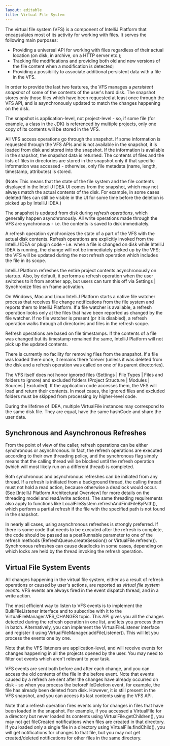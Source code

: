 ```yaml
---
layout: editable
title: Virtual File System
---
```



The virtual file system (VFS) is a component of IntelliJ Platform that encapsulates most of its activity for working with files. It serves the following main purposes:

*  Providing a universal API for working with files regardless of their actual location (on disk, in archive, on a HTTP server etc.);
*  Tracking file modifications and providing both old and new versions of the file content when a modification is detected;
*  Providing a possibility to associate additional persistent data with a file in the VFS.

In order to provide the last two features, the VFS manages a _persistent snapshot_ of some of the contents of the user's hard disk. The snapshot stores only those files which have been requested at least once through the VFS API, and is asynchronously updated to match the changes happening on the disk.

The snapshot is application-level, not project-level - so, if some file (for example, a class in the JDK) is referenced by multiple projects, only one copy of its contents will be stored in the VFS.

All VFS access operations go through the snapshot. If some information is requested through the VFS APIs and is not available in the snapshot, it is loaded from disk and stored into the snapshot. If the information is available in the snapshot, the snapshot data is returned. The contents of files and the lists of files in directories are stored in the snapshot only if that specific information was accessed - otherwise, only file metadata (name, length, timestamp, attributes) is stored.

(Note: This means that the state of the file system and the file contents displayed in the IntelliJ IDEA UI comes from the snapshot, which may not always match the actual contents of the disk. For example, in some cases deleted files can still be visible in the UI for some time before the deletion is picked up by IntelliJ IDEA.)

The snapshot is updated from disk during _refresh operations_, which generally happen asynchronously. All write operations made through the VFS are synchronous - i.e. the contents is saved to disk immediately.

A refresh operation synchronizes the state of a part of the VFS with the actual disk contents. Refresh operations are explicitly invoked from the IntelliJ IDEA or plugin code - i.e. when a file is changed on disk while IntelliJ IDEA is running, the change will not be immediately picked up by the VFS; the VFS will be updated during the next refresh operation which includes the file in its scope.

IntelliJ Platform refreshes the entire project contents asynchronously on startup. Also, by default, it performs a refresh operation when the user switches to it from another app, but users can turn this off via Settings \| Synchronize files on frame activation.

On Windows, Mac and Linux IntelliJ Platform starts a native file watcher process that receives file change notifications from the file system and reports them to IntelliJ Platform. If a file watcher is available, a refresh operation looks only at the files that have been reported as changed by the file watcher. If no file watcher is present (pr it is disabled), a refresh operation walks through all directories and files in the refresh scope.

Refresh operations are based on file timestamps. If the contents of a file was changed but its timestamp remained the same, IntelliJ Platform will not pick up the updated contents.

There is currently no facility for removing files from the snapshot. If a file was loaded there once, it remains there forever (unless it was deleted from the disk and a refresh operation was called on one of its parent directories).

The VFS itself does not honor ignored files (Settings \| File Types \| Files and folders to ignore) and excluded folders (Project Structure \| Modules \| Sources \| Excluded). If the application code accesses them, the VFS will load and return their contents. In most cases, the ignored files and excluded folders must be skipped from processing by higher-level code.

During the lifetime of IDEA, multiple VirtualFile instances may correspond to the same disk file. They are equal, have the same hashCode and share the user data.

## Synchronous and Asynchronous Refreshes

From the point of view of the caller, refresh operations can be either synchronous or asynchronous. In fact, the refresh operations are executed according to their own threading policy, and the synchronous flag simply means that the calling thread will be blocked until the refresh operation (which will most likely run on a different thread) is completed.

Both synchronous and asynchronous refreshes can be initiated from any thread. If a refresh is initiated from a background thread, the calling thread must not hold a read action, because otherwise a deadlock would occur. (See [IntelliJ Platform Architectural Overview] for more details on the threading model and read/write actions). The same threading requirements also apply to functions like LocalFileSystem.refreshAndFindFileByPath(), which perform a partial refresh if the file with the specified path is not found in the snapshot.

In nearly all cases, using asynchronous refreshes is strongly preferred. If there is some code that needs to be executed after the refresh is complete, the code should be passed as a postRunnable parameter to one of the refresh methods (RefreshQueue.createSession() or VirtualFile.refresh()). Synchronous refreshes can cause deadlocks in some cases, depending on which locks are held by the thread invoking the refresh operation.

## Virtual File System Events

All changes happening in the virtual file system, either as a result of refresh operations or caused by user's actions, are reported as _virtual file system events_. VFS events are always fired in the event dispatch thread, and in a write action.

The most efficient way to listen to VFS events is to implement the BulkFileListener interface and to subscribe with it to the VirtualFileManager.VFS_CHANGES topic. This API gives you all the changes detected during the refresh operation in one list, and lets you process them in batch. Alternatively, you can implement the VirtualFileListener interface and register it using VirtualFileManager.addFileListener(). This will let you process the events one by one.

Note that the VFS listeners are application-level, and will receive events for changes happening in all the projects opened by the user. You may need to filter out events which aren't relevant to your task.

VFS events are sent both before and after each change, and you can access the old contents of the file in the before event. Note that events caused by a refresh are sent after the changes have already occurred on disk - so when you process the beforeFileDeletion event, for example, the file has already been deleted from disk. However, it is still present in the VFS snapshot, and you can access its last contents using the VFS API.

Note that a refresh operation fires events only for changes in files that have been loaded in the snapshot. For example, if you accessed a VirtualFile for a directory but never loaded its contents using VirtualFile.getChildren(), you may not get fileCreated notifications when files are created in that directory. If you loaded only a single file in a directory using VirtualFile.findChild(), you will get notifications for changes to that file, but you may not get created/deleted notifications for other files in the same directory.

